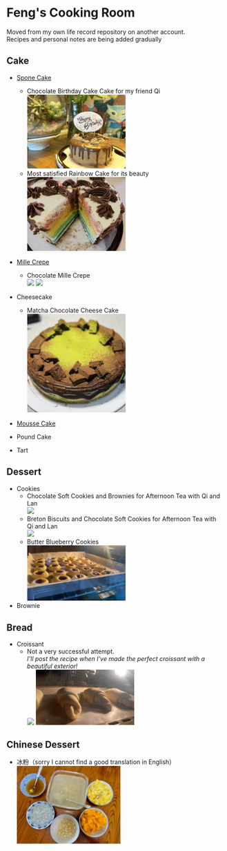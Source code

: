 # Feng's Cooking Room
Moved from my own life record repository on another account. <br>
Recipes and personal notes are being added gradually

## Cake
- [Spone Cake](https://github.com/violet0330/Feng-sCookingRoom/tree/main/Spone%20Cake)<br>
  - Chocolate Birthday Cake Cake for my friend Qi <br>
    <img src="https://github.com/violet0330/Feng-sCookingRoom/blob/main/Spone%20Cake/img/ChocolateCake.jpg" width="50%"> <br>
  - Most satisfied Rainbow Cake for its beauty<br>
    <img src="https://github.com/violet0330/Feng-sCookingRoom/blob/main/Spone%20Cake/img/RainbowCake.png" width="50%"><br>
    
- [Mille Crepe](https://github.com/violet0330/Feng-sCookingRoom/tree/main/Mille%20Crepe)
  - Chocolate Mille Crepe<br>
    <img src="https://github.com/violet0330/Feng-sCookingRoom/blob/main/Mille%20Crepe/img/ChocolateMilleCrepe.jpg" width="50%">
    <img src="https://github.com/violet0330/Feng-sCookingRoom/blob/main/Mille%20Crepe/img/ChocolateMilleCrepe2.jpg" width="50%"><br>
    
- Cheesecake
  - Matcha Chocolate Cheese Cake<br>
    <img src="https://github.com/violet0330/Feng-sCookingRoom/blob/main/CheeseCake/Matcha%20Chocolate%20Cheesecake.jpg" width="50%">

- [Mousse Cake](https://github.com/violet0330/Feng-sCookingRoom/tree/main/Mousse%20Cake)

- Pound Cake

- Tart

## Dessert
- Cookies
  - Chocolate Soft Cookies and Brownies for Afternoon Tea with Qi and Lan <br>
    <img src="https://github.com/violet0330/Feng-sCookingRoom/blob/main/Dessert/1.jpg" width="50%"><br>
  - Breton Biscuits and Chocolate Soft Cookies for Afternoon Tea with Qi and Lan <br>
    <img src="https://github.com/violet0330/Feng-sCookingRoom/blob/main/Dessert/2.jpg" width="50%"><br>
  - Butter Blueberry Cookies <br>
    <img src="https://github.com/violet0330/Feng-sCookingRoom/blob/main/Dessert/3.jpg" width="50%"><br>
- Brownie

## Bread<br>
- Croissant<br>
  - Not a very successful attempt.<br>
    *I'll post the recipe when I've made the perfect croissant with a beautiful exterior!* <br>
    <img src="https://github.com/violet0330/Feng-sCookingRoom/blob/main/Dessert/4.png" width="50%">
    <img src="https://github.com/violet0330/Feng-sCookingRoom/blob/main/Dessert/5.jpg" width="50%"><br>
    
## Chinese Dessert
- 冰粉（sorry I cannot find a good translation in English）<br>
  <img src="https://github.com/violet0330/Feng-sCookingRoom/blob/main/Dessert/6.png" width="50%">

